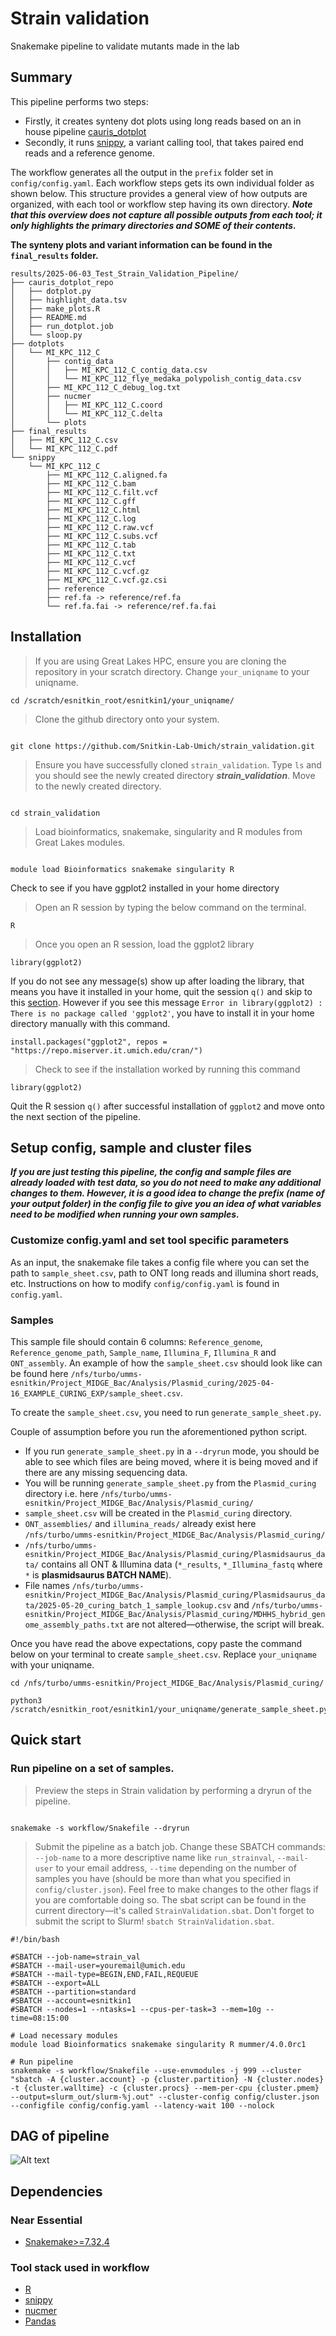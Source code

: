 # Strain validation
Snakemake pipeline to validate mutants made in the lab

## Summary
This pipeline performs two  steps:
- Firstly, it creates synteny dot plots using long reads based on an in house pipeline [cauris_dotplot](https://github.com/Snitkin-Lab-Umich/cauris_dotplot_pipeline) 
- Secondly, it runs [snippy](https://github.com/tseemann/snippy), a variant calling tool, that takes paired end reads and a reference genome.

The workflow generates all the output in the `prefix` folder set in  `config/config.yaml`. Each workflow steps gets its own individual folder as shown below. This structure provides a general view of how outputs are organized, with each tool or workflow step having its own directory. **_Note that this overview does not capture all possible outputs from each tool; it only highlights the primary directories and _SOME_ of their contents._** 

**The synteny plots and variant information can be found in the `final_results` folder.**

```
results/2025-06-03_Test_Strain_Validation_Pipeline/
├── cauris_dotplot_repo
│   ├── dotplot.py
│   ├── highlight_data.tsv
│   ├── make_plots.R
│   ├── README.md
│   ├── run_dotplot.job
│   └── sloop.py
├── dotplots
│   └── MI_KPC_112_C
│       ├── contig_data
│       │   ├── MI_KPC_112_C_contig_data.csv
│       │   └── MI_KPC_112_flye_medaka_polypolish_contig_data.csv
│       ├── MI_KPC_112_C_debug_log.txt
│       ├── nucmer
│       │   ├── MI_KPC_112_C.coord
│       │   └── MI_KPC_112_C.delta
│       └── plots
├── final_results
│   ├── MI_KPC_112_C.csv
│   └── MI_KPC_112_C.pdf
└── snippy
    └── MI_KPC_112_C
        ├── MI_KPC_112_C.aligned.fa
        ├── MI_KPC_112_C.bam
        ├── MI_KPC_112_C.filt.vcf
        ├── MI_KPC_112_C.gff
        ├── MI_KPC_112_C.html
        ├── MI_KPC_112_C.log
        ├── MI_KPC_112_C.raw.vcf
        ├── MI_KPC_112_C.subs.vcf
        ├── MI_KPC_112_C.tab
        ├── MI_KPC_112_C.txt
        ├── MI_KPC_112_C.vcf
        ├── MI_KPC_112_C.vcf.gz
        ├── MI_KPC_112_C.vcf.gz.csi
        ├── reference
        ├── ref.fa -> reference/ref.fa
        └── ref.fa.fai -> reference/ref.fa.fai
```

## Installation

>If you are using Great Lakes HPC, ensure you are cloning the repository in your scratch directory. Change `your_uniqname` to your uniqname.

```
cd /scratch/esnitkin_root/esnitkin1/your_uniqname/
```

> Clone the github directory onto your system.

```

git clone https://github.com/Snitkin-Lab-Umich/strain_validation.git

```

> Ensure you have successfully cloned `strain_validation`. Type `ls` and you should see the newly created directory **_strain_validation_**. Move to the newly created directory.

```

cd strain_validation

```

> Load bioinformatics, snakemake, singularity and R modules from Great Lakes modules.

```

module load Bioinformatics snakemake singularity R

```

Check to see if you have ggplot2 installed in your home directory 

> Open an R session by typing the below command on the terminal.

```
R
```
> Once you open an R session, load the ggplot2 library

```
library(ggplot2)
```

If you do not see any message(s) show up after loading the library, that means you have it installed in your home, quit the session `q()` and skip to this [section](#setup-config-and-samples-files). However if you see this message `Error in library(ggplot2) : There is no package called 'ggplot2'`, you have to install it in your home directory manually with this command. 

```
install.packages("ggplot2", repos = "https://repo.miserver.it.umich.edu/cran/")
```

>Check to see if the installation worked by running this command

```
library(ggplot2)
```

Quit the R session `q()` after successful installation of `ggplot2` and move onto the next section of the pipeline.  

## Setup config, sample and cluster files

**_If you are just testing this pipeline, the config and sample files are already loaded with test data, so you do not need to make any additional changes to them. However, it is a good idea to change the prefix (name of your output folder) in the config file to give you an idea of what variables need to be modified when running your own samples._**

### Customize config.yaml and set tool specific parameters
As an input, the snakemake file takes a config file where you can set the path to `sample_sheet.csv`, path to ONT long reads and illumina short reads, etc. Instructions on how to modify `config/config.yaml` is found in `config.yaml`. 

### Samples
This sample file should contain 6 columns: `Reference_genome`, `Reference_genome_path`, `Sample_name`,  `Illumina_F`, `Illumina_R` and `ONT_assembly`. An example of how the `sample_sheet.csv` should look like can be found here `/nfs/turbo/umms-esnitkin/Project_MIDGE_Bac/Analysis/Plasmid_curing/2025-04-16_EXAMPLE_CURING_EXP/sample_sheet.csv`. 

To create the `sample_sheet.csv`, you need to run `generate_sample_sheet.py`.

Couple of assumption before you run the aforementioned python script.
- If you run `generate_sample_sheet.py` in a `--dryrun` mode, you should be able to see which files are being moved, where it is being moved and if there are any missing sequencing data.
- You will be running `generate_sample_sheet.py` from the `Plasmid_curing` directory i.e. here `/nfs/turbo/umms-esnitkin/Project_MIDGE_Bac/Analysis/Plasmid_curing/`
- `sample_sheet.csv` will be created in the `Plasmid_curing` directory. 
- `ONT_assemblies/` and `illumina_reads/` already exist here `/nfs/turbo/umms-esnitkin/Project_MIDGE_Bac/Analysis/Plasmid_curing/`
- `/nfs/turbo/umms-esnitkin/Project_MIDGE_Bac/Analysis/Plasmid_curing/Plasmidsaurus_data/` contains all ONT & Illumina data (`*_results`, `*_Illumina_fastq` where `*` is **plasmidsaurus BATCH NAME**).
- File names `/nfs/turbo/umms-esnitkin/Project_MIDGE_Bac/Analysis/Plasmid_curing/Plasmidsaurus_data/2025-05-20_curing_batch_1_sample_lookup.csv` and `/nfs/turbo/umms-esnitkin/Project_MIDGE_Bac/Analysis/Plasmid_curing/MDHHS_hybrid_genome_assembly_paths.txt` are not altered—otherwise, the script will break.

Once you have read the above expectations, copy paste the command below on your terminal to create `sample_sheet.csv`. Replace `your_uniqname` with your uniqname.

```
cd /nfs/turbo/umms-esnitkin/Project_MIDGE_Bac/Analysis/Plasmid_curing/

python3 /scratch/esnitkin_root/esnitkin1/your_uniqname/generate_sample_sheet.py
```


## Quick start

### Run pipeline on a set of samples.

>Preview the steps in Strain validation by performing a dryrun of the pipeline.

```

snakemake -s workflow/Snakefile --dryrun

```

> Submit the pipeline as a batch job. Change these SBATCH commands: `--job-name` to a more descriptive name like `run_strainval`, `--mail-user` to your email address, `--time` depending on the number of samples you have (should be more than what you specified in `config/cluster.json`). Feel free to make changes to the other flags if you are comfortable doing so. The sbat script can be found in the current directory—it's called `StrainValidation.sbat`. Don't forget to submit the script to Slurm! `sbatch StrainValidation.sbat`.

```
#!/bin/bash

#SBATCH --job-name=strain_val
#SBATCH --mail-user=youremail@umich.edu
#SBATCH --mail-type=BEGIN,END,FAIL,REQUEUE
#SBATCH --export=ALL
#SBATCH --partition=standard
#SBATCH --account=esnitkin1
#SBATCH --nodes=1 --ntasks=1 --cpus-per-task=3 --mem=10g --time=08:15:00

# Load necessary modules
module load Bioinformatics snakemake singularity R mummer/4.0.0rc1

# Run pipeline
snakemake -s workflow/Snakefile --use-envmodules -j 999 --cluster "sbatch -A {cluster.account} -p {cluster.partition} -N {cluster.nodes}  -t {cluster.walltime} -c {cluster.procs} --mem-per-cpu {cluster.pmem} --output=slurm_out/slurm-%j.out" --cluster-config config/cluster.json --configfile config/config.yaml --latency-wait 100 --nolock
```

## DAG of pipeline
![Alt text](images/dag.svg)

## Dependencies

### Near Essential
* [Snakemake>=7.32.4](https://snakemake.readthedocs.io/en/stable/#)

### Tool stack used in workflow

* [R](https://www.r-project.org/)
* [snippy](https://github.com/tseemann/snippy)
* [nucmer](https://github.com/mummer4/mummer)
* [Pandas](https://pandas.pydata.org/)


